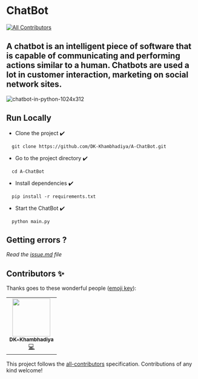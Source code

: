# ChatBot
<!-- ALL-CONTRIBUTORS-BADGE:START - Do not remove or modify this section -->
[![All Contributors](https://img.shields.io/badge/all_contributors-1-orange.svg?style=flat-square)](#contributors-)
<!-- ALL-CONTRIBUTORS-BADGE:END -->

## A chatbot is an intelligent piece of software that is capable of communicating and performing actions similar to a human. Chatbots are used a lot in customer interaction, marketing on social network sites.

![chatbot-in-python-1024x312](https://user-images.githubusercontent.com/68494604/97669303-d5946700-1aa9-11eb-8327-3d0c292bc07c.png)

## Run Locally

* Clone the project ✔️

```
  git clone https://github.com/DK-Khambhadiya/A-ChatBot.git
```

* Go to the project directory ✔️

```
  cd A-ChatBot
```

* Install dependencies ✔️

```
  pip install -r requirements.txt
```

* Start the ChatBot ✔️

```
  python main.py
```
## Getting errors ?

_Read the [issue.md](issue.md) file_


## Contributors ✨

Thanks goes to these wonderful people ([emoji key](https://allcontributors.org/docs/en/emoji-key)):

<!-- ALL-CONTRIBUTORS-LIST:START - Do not remove or modify this section -->
<!-- prettier-ignore-start -->
<!-- markdownlint-disable -->
<table>
  <tr>
    <td align="center"><a href="https://github.com/DK-Khambhadiya"><img src="https://avatars.githubusercontent.com/u/72206942?v=4" width="100px;" alt=""/><br /><sub><b>DK-Khambhadiya</b></sub></a><br /><a href="https://github.com/DK-Khambhadiya/AI-Chat-Bot/commits?author=DK-Khambhadiya" title="Code">💻</a></td>
  </tr>
</table>

<!-- markdownlint-restore -->
<!-- prettier-ignore-end -->

<!-- ALL-CONTRIBUTORS-LIST:END -->

This project follows the [all-contributors](https://github.com/all-contributors/all-contributors) specification. Contributions of any kind welcome!
